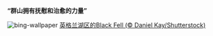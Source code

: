 
**“群山拥有抚慰和治愈的力量”**

![bing-wallpaper](https://www.bing.com/th?id=OHR.BlackFell_ZH-CN9224189688_1920x1080.jpg)
[英格兰湖区的Black Fell (© Daniel Kay/Shutterstock)](https://www.bing.com/search?q=%E8%8B%B1%E6%A0%BC%E5%85%B0%E6%B9%96%E5%8C%BA&amp;form=hpcapt&amp;mkt=zh-cn)
  